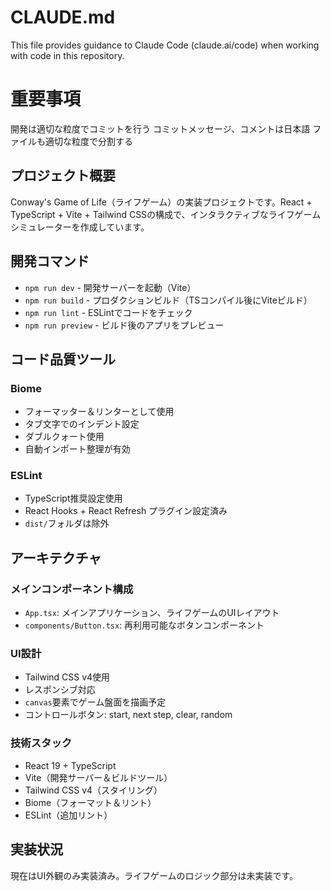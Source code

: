 # CLAUDE.md

This file provides guidance to Claude Code (claude.ai/code) when working with code in this repository.

# 重要事項

開発は適切な粒度でコミットを行う
コミットメッセージ、コメントは日本語
ファイルも適切な粒度で分割する

## プロジェクト概要

Conway's Game of Life（ライフゲーム）の実装プロジェクトです。React + TypeScript + Vite + Tailwind CSSの構成で、インタラクティブなライフゲームシミュレーターを作成しています。

## 開発コマンド

- `npm run dev` - 開発サーバーを起動（Vite）
- `npm run build` - プロダクションビルド（TSコンパイル後にViteビルド）
- `npm run lint` - ESLintでコードをチェック
- `npm run preview` - ビルド後のアプリをプレビュー

## コード品質ツール

### Biome
- フォーマッター＆リンターとして使用
- タブ文字でのインデント設定
- ダブルクォート使用
- 自動インポート整理が有効

### ESLint
- TypeScript推奨設定使用
- React Hooks + React Refresh プラグイン設定済み
- `dist/`フォルダは除外

## アーキテクチャ

### メインコンポーネント構成
- `App.tsx`: メインアプリケーション、ライフゲームのUIレイアウト
- `components/Button.tsx`: 再利用可能なボタンコンポーネント

### UI設計
- Tailwind CSS v4使用
- レスポンシブ対応
- `canvas`要素でゲーム盤面を描画予定
- コントロールボタン: start, next step, clear, random

### 技術スタック
- React 19 + TypeScript
- Vite（開発サーバー＆ビルドツール）
- Tailwind CSS v4（スタイリング）
- Biome（フォーマット＆リント）
- ESLint（追加リント）

## 実装状況
現在はUI外観のみ実装済み。ライフゲームのロジック部分は未実装です。